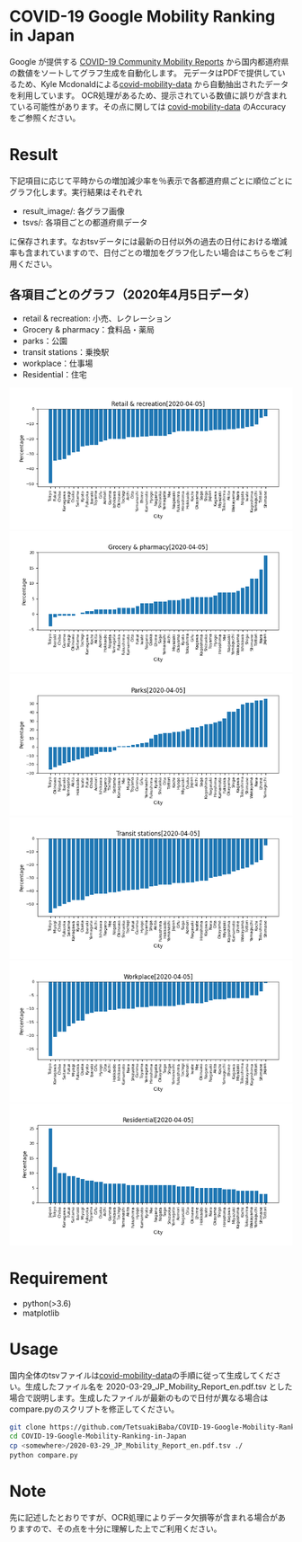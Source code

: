 # COVID-19 Google Mobility Ranking in Japan
Google が提供する [COVID-19 Community Mobility Reports](https://www.google.com/covid19/mobility/) から国内都道府県の数値をソートしてグラフ生成を自動化します。
元データはPDFで提供しているため、Kyle Mcdonaldによる[covid-mobility-data](https://github.com/kylemcdonald/covid-mobility-data) から自動抽出されたデータを利用しています。
OCR処理があるため、提示されている数値に誤りが含まれている可能性があります。その点に関しては [covid-mobility-data](https://github.com/kylemcdonald/covid-mobility-data) のAccuracy をご参照ください。
 
# Result
下記項目に応じて平時からの増加減少率を％表示で各都道府県ごとに順位ごとにグラフ化します。実行結果はそれぞれ
  * result_image/: 各グラフ画像
  * tsvs/: 各項目ごとの都道府県データ

に保存されます。なおtsvデータには最新の日付以外の過去の日付における増減率も含まれていますので、日付ごとの増加をグラフ化したい場合はこちらをご利用ください。

## 各項目ごとのグラフ（2020年4月5日データ）

* retail & recreation: 小売、レクレーション
* Grocery & pharmacy：食料品・薬局
* parks：公園
* transit stations：乗換駅
* workplace：仕事場
* Residential：住宅

<img src="./result_images/Retail & recreation.png">
<img src="./result_images/Grocery & pharmacy.png">
<img src="./result_images/Parks.png">
<img src="./result_images/Transit stations.png">
<img src="./result_images/Workplace.png">
<img src="./result_images/Residential.png">

# Requirement
* python(>3.6)
* matplotlib
  
# Usage
国内全体のtsvファイルは[covid-mobility-data](https://github.com/kylemcdonald/covid-mobility-data)の手順に従って生成してください。生成したファイル名を
  2020-03-29_JP_Mobility_Report_en.pdf.tsv
とした場合で説明します。生成したファイルが最新のもので日付が異なる場合はcompare.pyのスクリプトを修正してください。

```bash
git clone https://github.com/TetsuakiBaba/COVID-19-Google-Mobility-Ranking-in-Japan
cd COVID-19-Google-Mobility-Ranking-in-Japan
cp <somewhere>/2020-03-29_JP_Mobility_Report_en.pdf.tsv ./
python compare.py
```
 
# Note
先に記述したとおりですが、OCR処理によりデータ欠損等が含まれる場合がありますので、その点を十分に理解した上でご利用ください。
 
